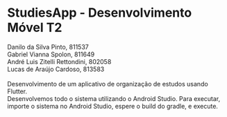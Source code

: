 # StudiesApp - Desenvolvimento Móvel T2

Danilo da Silva Pinto, 811537\
Gabriel Vianna Spolon, 811649\
André Luis Zitelli Rettondini, 802058\
Lucas de Araújo Cardoso, 813583\
\
Desenvolvimento de um aplicativo de organização de estudos usando Flutter.\
Desenvolvemos todo o sistema utilizando o Android Studio. Para executar, importe o sistema no Android Studio, espere o build do gradle, e execute.